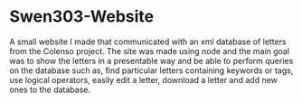 # Swen303-Website

A small website I made that communicated with an xml database of letters from the Colenso project.
The site was made using node and the main goal was to show the letters in a presentable way and be able to perform queries on the database such as,
find particular letters containing keywords or tags, use logical operators, easily edit a letter, download a letter and add new ones to the database.
